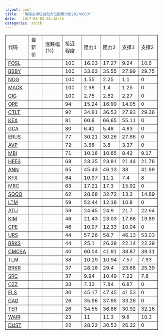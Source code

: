 ```yaml
---
layout: post
title:  "触碰支撑位或阻力位股票分析20170803"
date:   2017-08-03 01:42:46
categories: stock
---
```

<script type="text/javascript">
var stockList = []
stockList.push('gb_fosl');
stockList.push('gb_bbby');
stockList.push('gb_nog');
stockList.push('gb_mack');
stockList.push('gb_cig');
stockList.push('gb_qre');
stockList.push('gb_ctlt');
stockList.push('gb_kex');
stockList.push('gb_gca');
stockList.push('gb_erus');
stockList.push('gb_avp');
stockList.push('gb_mbi');
stockList.push('gb_hees');
stockList.push('gb_ann');
stockList.push('gb_kfx');
stockList.push('gb_mrc');
stockList.push('gb_sqqq');
stockList.push('gb_ltm');
stockList.push('gb_atu');
stockList.push('gb_kim');
stockList.push('gb_cpe');
stockList.push('gb_urs');
stockList.push('gb_brks');
stockList.push('gb_cmcsa');
stockList.push('gb_tlm');
stockList.push('gb_brkr');
stockList.push('gb_src');
stockList.push('gb_czz');
stockList.push('gb_fls');
stockList.push('gb_cag');
stockList.push('gb_ter');
stockList.push('gb_wair');
stockList.push('gb_dust');
</script>
<table border="1">
 <tr>
 <td>代码</td>
 <td>最新价</td>
 <td>涨跌幅(%)</td>
 <td>接近程度</td>
 <td>阻力1</td>
 <td>阻力2</td>
 <td>支撑1</td>
 <td>支撑2</td>
</tr>
  <tr id="fosl" class="green">
  <td><a href="http://stock.finance.sina.com.cn/usstock/quotes/FOSL.html" target="_blank">FOSL</a></td><td></td><td></td><td>100</td><td>16.03</td><td>17.27</td><td>9.24</td><td>10.6</td></tr>
  <tr id="bbby" class="green">
  <td><a href="http://stock.finance.sina.com.cn/usstock/quotes/BBBY.html" target="_blank">BBBY</a></td><td></td><td></td><td>100</td><td>33.63</td><td>35.55</td><td>27.99</td><td>29.75</td></tr>
  <tr id="nog" class="green">
  <td><a href="http://stock.finance.sina.com.cn/usstock/quotes/NOG.html" target="_blank">NOG</a></td><td></td><td></td><td>100</td><td>1.55</td><td>2.25</td><td>1.1</td><td>0</td></tr>
  <tr id="mack" class="green">
  <td><a href="http://stock.finance.sina.com.cn/usstock/quotes/MACK.html" target="_blank">MACK</a></td><td></td><td></td><td>100</td><td>2.98</td><td>1.4</td><td>1.25</td><td>0</td></tr>
  <tr id="cig" class="red">
  <td><a href="http://stock.finance.sina.com.cn/usstock/quotes/CIG.html" target="_blank">CIG</a></td><td></td><td></td><td>100</td><td>2.75</td><td>2.82</td><td>2.27</td><td>0</td></tr>
  <tr id="qre" class="red">
  <td><a href="http://stock.finance.sina.com.cn/usstock/quotes/QRE.html" target="_blank">QRE</a></td><td></td><td></td><td>94</td><td>15.24</td><td>16.99</td><td>14.05</td><td>0</td></tr>
  <tr id="ctlt" class="red">
  <td><a href="http://stock.finance.sina.com.cn/usstock/quotes/CTLT.html" target="_blank">CTLT</a></td><td></td><td></td><td>92</td><td>34.81</td><td>36.53</td><td>27.93</td><td>29.36</td></tr>
  <tr id="kex" class="red">
  <td><a href="http://stock.finance.sina.com.cn/usstock/quotes/KEX.html" target="_blank">KEX</a></td><td></td><td></td><td>81</td><td>60.8</td><td>66.65</td><td>55.11</td><td>0</td></tr>
  <tr id="gca" class="green">
  <td><a href="http://stock.finance.sina.com.cn/usstock/quotes/GCA.html" target="_blank">GCA</a></td><td></td><td></td><td>80</td><td>6.41</td><td>5.48</td><td>4.83</td><td>0</td></tr>
  <tr id="erus" class="green">
  <td><a href="http://stock.finance.sina.com.cn/usstock/quotes/ERUS.html" target="_blank">ERUS</a></td><td></td><td></td><td>77</td><td>30.21</td><td>30.26</td><td>27.66</td><td>0</td></tr>
  <tr id="avp" class="red">
  <td><a href="http://stock.finance.sina.com.cn/usstock/quotes/AVP.html" target="_blank">AVP</a></td><td></td><td></td><td>72</td><td>3.58</td><td>3.8</td><td>3.37</td><td>0</td></tr>
  <tr id="mbi" class="red">
  <td><a href="http://stock.finance.sina.com.cn/usstock/quotes/MBI.html" target="_blank">MBI</a></td><td></td><td></td><td>71</td><td>10.16</td><td>10.65</td><td>8.42</td><td>9.17</td></tr>
  <tr id="hees" class="green">
  <td><a href="http://stock.finance.sina.com.cn/usstock/quotes/HEES.html" target="_blank">HEES</a></td><td></td><td></td><td>68</td><td>23.35</td><td>23.91</td><td>21.44</td><td>21.78</td></tr>
  <tr id="ann" class="red">
  <td><a href="http://stock.finance.sina.com.cn/usstock/quotes/ANN.html" target="_blank">ANN</a></td><td></td><td></td><td>65</td><td>45.43</td><td>46.13</td><td>38</td><td>41.99</td></tr>
  <tr id="kfx" class="green">
  <td><a href="http://stock.finance.sina.com.cn/usstock/quotes/KFX.html" target="_blank">KFX</a></td><td></td><td></td><td>64</td><td>10.97</td><td>11.1</td><td>7.4</td><td>8</td></tr>
  <tr id="mrc" class="green">
  <td><a href="http://stock.finance.sina.com.cn/usstock/quotes/MRC.html" target="_blank">MRC</a></td><td></td><td></td><td>63</td><td>17.21</td><td>17.3</td><td>15.92</td><td>0</td></tr>
  <tr id="sqqq" class="red">
  <td><a href="http://stock.finance.sina.com.cn/usstock/quotes/SQQQ.html" target="_blank">SQQQ</a></td><td></td><td></td><td>62</td><td>28.68</td><td>32.72</td><td>13.2</td><td>14.89</td></tr>
  <tr id="ltm" class="red">
  <td><a href="http://stock.finance.sina.com.cn/usstock/quotes/LTM.html" target="_blank">LTM</a></td><td></td><td></td><td>59</td><td>52.44</td><td>12.18</td><td>10.8</td><td>0</td></tr>
  <tr id="atu" class="red">
  <td><a href="http://stock.finance.sina.com.cn/usstock/quotes/ATU.html" target="_blank">ATU</a></td><td></td><td></td><td>59</td><td>24.45</td><td>24.9</td><td>21.7</td><td>22.64</td></tr>
  <tr id="kim" class="green">
  <td><a href="http://stock.finance.sina.com.cn/usstock/quotes/KIM.html" target="_blank">KIM</a></td><td></td><td></td><td>46</td><td>21.43</td><td>23.03</td><td>17.88</td><td>19.89</td></tr>
  <tr id="cpe" class="red">
  <td><a href="http://stock.finance.sina.com.cn/usstock/quotes/CPE.html" target="_blank">CPE</a></td><td></td><td></td><td>46</td><td>10.97</td><td>12.33</td><td>10.04</td><td>0</td></tr>
  <tr id="urs" class="green">
  <td><a href="http://stock.finance.sina.com.cn/usstock/quotes/URS.html" target="_blank">URS</a></td><td></td><td></td><td>44</td><td>57.26</td><td>58.7</td><td>46.13</td><td>53.03</td></tr>
  <tr id="brks" class="red">
  <td><a href="http://stock.finance.sina.com.cn/usstock/quotes/BRKS.html" target="_blank">BRKS</a></td><td></td><td></td><td>44</td><td>25.1</td><td>26.38</td><td>22.14</td><td>22.39</td></tr>
  <tr id="cmcsa" class="green">
  <td><a href="http://stock.finance.sina.com.cn/usstock/quotes/CMCSA.html" target="_blank">CMCSA</a></td><td></td><td></td><td>40</td><td>60.04</td><td>41.91</td><td>38.87</td><td>39.31</td></tr>
  <tr id="tlm" class="green">
  <td><a href="http://stock.finance.sina.com.cn/usstock/quotes/TLM.html" target="_blank">TLM</a></td><td></td><td></td><td>38</td><td>10.19</td><td>10.94</td><td>7.57</td><td>7.93</td></tr>
  <tr id="brkr" class="green">
  <td><a href="http://stock.finance.sina.com.cn/usstock/quotes/BRKR.html" target="_blank">BRKR</a></td><td></td><td></td><td>37</td><td>28.16</td><td>29.4</td><td>23.88</td><td>25.39</td></tr>
  <tr id="src" class="green">
  <td><a href="http://stock.finance.sina.com.cn/usstock/quotes/SRC.html" target="_blank">SRC</a></td><td></td><td></td><td>37</td><td>9.94</td><td>10.49</td><td>7.22</td><td>7.8</td></tr>
  <tr id="czz" class="green">
  <td><a href="http://stock.finance.sina.com.cn/usstock/quotes/CZZ.html" target="_blank">CZZ</a></td><td></td><td></td><td>33</td><td>7.33</td><td>7.84</td><td>6.87</td><td>0</td></tr>
  <tr id="fls" class="green">
  <td><a href="http://stock.finance.sina.com.cn/usstock/quotes/FLS.html" target="_blank">FLS</a></td><td></td><td></td><td>30</td><td>45.17</td><td>47.45</td><td>41.53</td><td>0</td></tr>
  <tr id="cag" class="green">
  <td><a href="http://stock.finance.sina.com.cn/usstock/quotes/CAG.html" target="_blank">CAG</a></td><td></td><td></td><td>26</td><td>35.96</td><td>37.95</td><td>33.26</td><td>0</td></tr>
  <tr id="ter" class="red">
  <td><a href="http://stock.finance.sina.com.cn/usstock/quotes/TER.html" target="_blank">TER</a></td><td></td><td></td><td>26</td><td>34.55</td><td>36.86</td><td>30.92</td><td>32.16</td></tr>
  <tr id="wair" class="green">
  <td><a href="http://stock.finance.sina.com.cn/usstock/quotes/WAIR.html" target="_blank">WAIR</a></td><td></td><td></td><td>23</td><td>11</td><td>11.3</td><td>9.8</td><td>10.3</td></tr>
  <tr id="dust" class="red">
  <td><a href="http://stock.finance.sina.com.cn/usstock/quotes/DUST.html" target="_blank">DUST</a></td><td></td><td></td><td>22</td><td>28.22</td><td>30.53</td><td>26.32</td><td>0</td></tr>
</table>
